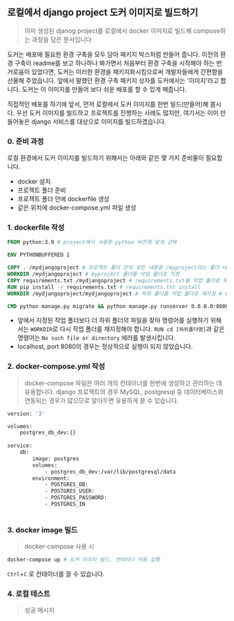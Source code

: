 ## 로컬에서 django project 도커 이미지로 빌드하기

> 이미 생성된 djanog project를 로컬에서 docker 이미지로 빌드해 compose하는 과정을 담은 문서입니다. 

도커는 배포에 필요한 환경 구축을 모두 담아 패키지 박스처럼 만들어 줍니다. 이전의 환경 구축이 readme를 보고 하나하나 봐가면서 처음부터 환경 구축을 시작해야 하는 번거로움이 있었다면, 도커는 이러한 환경을 패키지화시킴으로써 개발자들에게 간편함을 선물해 주었습니다. 앞에서 말했던 환경 구축 패키지 상자를 도커에서는 '이미지'라고 합니다. 도커는 이 이미지를 만들어 보다 쉬운 배포를 할 수 있게 해줍니다. 

직접적인 배포를 하기에 앞서, 먼저 로컬에서 도커 이미지를 한번 빌드(만들어)해 봅시다.  우선 도커 이미지를 빌드하고 프로젝트를 진행하는 사례도 많지만, 여기서는 이미 만들어놓은 django 서비스를 대상으로 이미지를 빌드하겠습니다. 



### 0. 준비 과정

로컬 환경에서 도커 이미지를 빌드하기 위해서는 아래와 같은 몇 가지 준비물이 필요합니다. 

- docker 설치
- 프로젝트 폴더 준비
- 프로젝트 폴더 안에 dockerfile 생성
- 같은 위치에 docker-compose.yml 파일 생성



### 1. dockerfile 작성

```dockerfile
FROM python:3.9 # project에서 사용한 python 버전에 맞게 선택

ENV PYTHONBUFFERED 1

COPY . /mydjangoproject # 프로젝트 폴더 안의 모든 내용을 /myproject라는 폴더 내에 복사
WORKDIR /mydjangoproject # myproject 폴더를 작업 폴더로 지정
COPY requirements.txt /mydjangoproject # requirements.txt를 작업 폴더로 복사
RUN pip install -r requirements.txt # requirements.txt install
WORKDIR /mydjangoproject/mydjangoproject # 하위 폴더를 작업 폴더로 재지정 # manage.py의 위치로 이동 

CMD python manage.py migrate && python manage.py runserver 0.0.0.0:8000 # docker image 빌드 후 실행 명령어 
```

- 앞에서 지정된 작업 폴더보다 더 하위 폴더의 파일을 찾아 명령어를 실행하기 위해서는 `WORKDIR`로 다시 작업 폴더를 재지정해야 합니다. `RUN cd [하위폴더명]`과 같은 명령어는 `No such file or directory` 에러를 발생시킵니다. 
- localhost, port 8080의 경우는 정상적으로 실행이 되지 않았습니다. 



### 2. docker-compose.yml 작성

> docker-compose 파일은 여러 개의 컨테이너를 한번에 생성하고 관리하는 데 유용합니다. django 프로젝트의 경우 MySQL, postgresql 등 데이터베이스와 연동되는 경우가 많으므로 알아두면 유용하게 쓸 수 있습니다. 

```dockerfile
version: '3'

volumes:
	postgres_db_dev:{}
	
service:
	db:
		image: postgres
		volumes: 
			- postgres_db_dev:/var/lib/postgresql/data
		environment:
			- POSTGRES_DB:
			- POSTGRES_USER:
			- POSTGRES_PASSWORD:
			- POSTGRES_IN
			
```



### 3. docker image 빌드

> docker-compose 사용 시

```bash
docker-compose up # 도커 이미지 빌드, 컨테이너 자동 실행
```

`Ctrl`+`C` 로 컨테이너를 끌 수 있습니다.

### 4. 로컬 테스트

> 성공 메시지

